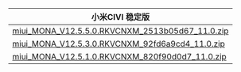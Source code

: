 | 小米CIVI  稳定版    |
| ---- |
| [miui_MONA_V12.5.5.0.RKVCNXM_2513b05d67_11.0.zip](https://hugeota.d.miui.com/V12.5.5.0.RKVCNXM/miui_MONA_V12.5.5.0.RKVCNXM_2513b05d67_11.0.zip)    |
| [miui_MONA_V12.5.3.0.RKVCNXM_92fd6a9cd4_11.0.zip](https://hugeota.d.miui.com/V12.5.3.0.RKVCNXM/miui_MONA_V12.5.3.0.RKVCNXM_92fd6a9cd4_11.0.zip)    |
| [miui_MONA_V12.5.1.0.RKVCNXM_820f90d0d7_11.0.zip](https://hugeota.d.miui.com/V12.5.1.0.RKVCNXM/miui_MONA_V12.5.1.0.RKVCNXM_820f90d0d7_11.0.zip)    |
